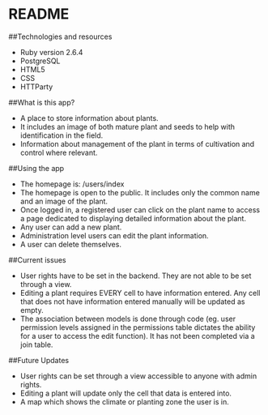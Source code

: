 # README

##Technologies and resources
* Ruby version 2.6.4
* PostgreSQL
* HTML5
* CSS
* HTTParty

##What is this app?
* A place to store information about plants.
* It includes an image of both mature plant and seeds to help with identification in the field.
* Information about management of the plant in terms of cultivation and control where relevant.

##Using the app
* The homepage is: /users/index
* The homepage is open to the public. It includes only the common name and an image of the plant.
* Once logged in, a registered user can click on the plant name to access a page dedicated to displaying detailed information about the plant.
* Any user can add a new plant.
* Administration level users can edit the plant information.
* A user can delete themselves.

##Current issues
* User rights have to be set in the backend. They are not able to be set through a view.
* Editing a plant requires EVERY cell to have information entered. Any cell that does not have information entered manually will be updated as empty.
* The association between models is done through code (eg. user permission levels assigned in the permissions table dictates the ability for a user to access the edit function). It has not been completed via a join table.

##Future Updates
* User rights can be set through a view accessible to anyone with admin rights.
* Editing a plant will update only the cell that data is entered into.
* A map which shows the climate or planting zone the user is in.